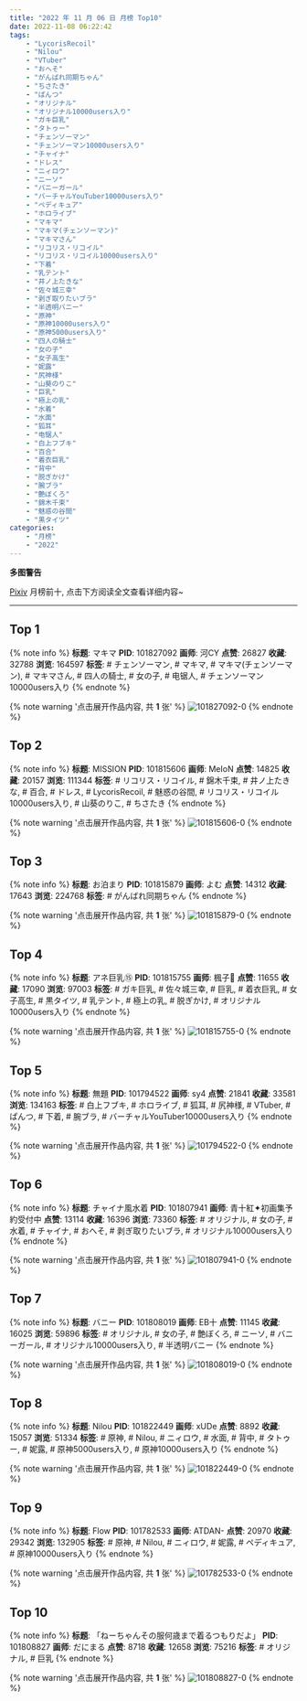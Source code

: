 ```yaml
---
title: "2022 年 11 月 06 日 月榜 Top10"
date: 2022-11-08 06:22:42
tags:
    - "LycorisRecoil"
    - "Nilou"
    - "VTuber"
    - "おへそ"
    - "がんばれ同期ちゃん"
    - "ちさたき"
    - "ぱんつ"
    - "オリジナル"
    - "オリジナル10000users入り"
    - "ガキ巨乳"
    - "タトゥー"
    - "チェンソーマン"
    - "チェンソーマン10000users入り"
    - "チャイナ"
    - "ドレス"
    - "ニィロウ"
    - "ニーソ"
    - "バニーガール"
    - "バーチャルYouTuber10000users入り"
    - "ペディキュア"
    - "ホロライブ"
    - "マキマ"
    - "マキマ(チェンソーマン)"
    - "マキマさん"
    - "リコリス・リコイル"
    - "リコリス・リコイル10000users入り"
    - "下着"
    - "乳テント"
    - "井ノ上たきな"
    - "佐々城三幸"
    - "剥ぎ取りたいブラ"
    - "半透明バニー"
    - "原神"
    - "原神10000users入り"
    - "原神5000users入り"
    - "四人の騎士"
    - "女の子"
    - "女子高生"
    - "妮露"
    - "尻神様"
    - "山葵のりこ"
    - "巨乳"
    - "極上の乳"
    - "水着"
    - "水面"
    - "狐耳"
    - "电锯人"
    - "白上フブキ"
    - "百合"
    - "着衣巨乳"
    - "背中"
    - "脱ぎかけ"
    - "腕ブラ"
    - "艶ぼくろ"
    - "錦木千束"
    - "魅惑の谷間"
    - "黒タイツ"
categories:
    - "月榜"
    - "2022"
---
```


<i class="fa fa-triangle-exclamation"></i>**多图警告**<i class="fa fa-triangle-exclamation"></i>

[Pixiv](https://www.pixiv.net/) 月榜前十, 点击下方阅读全文查看详细内容~

<!-- more -->

---

## Top 1

{% note info %}
**标题**: マキマ
**PID**: 101827092 **画师**: 河CY
**点赞**: 26827 **收藏**: 32788 **浏览**: 164597
**标签**: # チェンソーマン, # マキマ, # マキマ(チェンソーマン), # マキマさん, # 四人の騎士, # 女の子, # 电锯人, # チェンソーマン10000users入り
{% endnote %}

{% note warning '点击展开作品内容, 共 **1** 张' %}
![101827092-0](https://i.pixiv.re/img-original/img/2022/10/10/17/59/39/101827092_p0.jpg)
{% endnote %}

## Top 2

{% note info %}
**标题**: MISSION
**PID**: 101815606 **画师**: MeIoN
**点赞**: 14825 **收藏**: 20157 **浏览**: 111344
**标签**: # リコリス・リコイル, # 錦木千束, # 井ノ上たきな, # 百合, # ドレス, # LycorisRecoil, # 魅惑の谷間, # リコリス・リコイル10000users入り, # 山葵のりこ, # ちさたき
{% endnote %}

{% note warning '点击展开作品内容, 共 **1** 张' %}
![101815606-0](https://i.pixiv.re/img-original/img/2022/10/11/21/01/37/101815606_p0.jpg)
{% endnote %}

## Top 3

{% note info %}
**标题**: お泊まり
**PID**: 101815879 **画师**: よむ
**点赞**: 14312 **收藏**: 17643 **浏览**: 224768
**标签**: # がんばれ同期ちゃん
{% endnote %}

{% note warning '点击展开作品内容, 共 **1** 张' %}
![101815879-0](https://i.pixiv.re/img-original/img/2022/10/10/08/10/33/101815879_p0.png)
{% endnote %}

## Top 4

{% note info %}
**标题**: アネ巨乳⑮
**PID**: 101815755 **画师**: 楓子🍁
**点赞**: 11655 **收藏**: 17090 **浏览**: 97003
**标签**: # ガキ巨乳, # 佐々城三幸, # 巨乳, # 着衣巨乳, # 女子高生, # 黒タイツ, # 乳テント, # 極上の乳, # 脱ぎかけ, # オリジナル10000users入り
{% endnote %}

{% note warning '点击展开作品内容, 共 **1** 张' %}
![101815755-0](https://i.pixiv.re/img-original/img/2022/10/10/09/35/19/101815755_p0.jpg)
{% endnote %}

## Top 5

{% note info %}
**标题**: 無題
**PID**: 101794522 **画师**: sy4
**点赞**: 21841 **收藏**: 33581 **浏览**: 134163
**标签**: # 白上フブキ, # ホロライブ, # 狐耳, # 尻神様, # VTuber, # ぱんつ, # 下着, # 腕ブラ, # バーチャルYouTuber10000users入り
{% endnote %}

{% note warning '点击展开作品内容, 共 **1** 张' %}
![101794522-0](https://i.pixiv.re/img-original/img/2022/10/09/16/10/57/101794522_p0.png)
{% endnote %}

## Top 6

{% note info %}
**标题**: チャイナ風水着
**PID**: 101807941 **画师**: 青十紅✦初画集予約受付中
**点赞**: 13114 **收藏**: 16396 **浏览**: 73360
**标签**: # オリジナル, # 女の子, # 水着, # チャイナ, # おへそ, # 剥ぎ取りたいブラ, # オリジナル10000users入り
{% endnote %}

{% note warning '点击展开作品内容, 共 **1** 张' %}
![101807941-0](https://i.pixiv.re/img-original/img/2022/10/10/00/00/02/101807941_p0.jpg)
{% endnote %}

## Top 7

{% note info %}
**标题**: バニー
**PID**: 101808019 **画师**: EB十
**点赞**: 11145 **收藏**: 16025 **浏览**: 59896
**标签**: # オリジナル, # 女の子, # 艶ぼくろ, # ニーソ, # バニーガール, # オリジナル10000users入り, # 半透明バニー
{% endnote %}

{% note warning '点击展开作品内容, 共 **1** 张' %}
![101808019-0](https://i.pixiv.re/img-original/img/2022/10/10/00/00/12/101808019_p0.jpg)
{% endnote %}

## Top 8

{% note info %}
**标题**: Nilou
**PID**: 101822449 **画师**: xUDe
**点赞**: 8892 **收藏**: 15057 **浏览**: 51334
**标签**: # 原神, # Nilou, # ニィロウ, # 水面, # 背中, # タトゥー, # 妮露, # 原神5000users入り, # 原神10000users入り
{% endnote %}

{% note warning '点击展开作品内容, 共 **1** 张' %}
![101822449-0](https://i.pixiv.re/img-original/img/2022/10/13/15/08/46/101822449_p0.jpg)
{% endnote %}

## Top 9

{% note info %}
**标题**: Flow
**PID**: 101782533 **画师**: ATDAN-
**点赞**: 20970 **收藏**: 29342 **浏览**: 132905
**标签**: # 原神, # Nilou, # ニィロウ, # 妮露, # ペディキュア, # 原神10000users入り
{% endnote %}

{% note warning '点击展开作品内容, 共 **1** 张' %}
![101782533-0](https://i.pixiv.re/img-original/img/2022/10/09/07/39/36/101782533_p0.jpg)
{% endnote %}

## Top 10

{% note info %}
**标题**: 「ねーちゃんその服何歳まで着るつもりだよ」
**PID**: 101808827 **画师**: だにまる
**点赞**: 8718 **收藏**: 12658 **浏览**: 75216
**标签**: # オリジナル, # 巨乳
{% endnote %}

{% note warning '点击展开作品内容, 共 **1** 张' %}
![101808827-0](https://i.pixiv.re/img-original/img/2022/10/10/00/13/51/101808827_p0.jpg)
{% endnote %}
